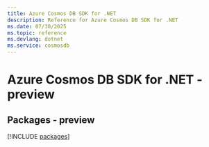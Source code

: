 ```yaml
---
title: Azure Cosmos DB SDK for .NET
description: Reference for Azure Cosmos DB SDK for .NET
ms.date: 07/30/2025
ms.topic: reference
ms.devlang: dotnet
ms.service: cosmosdb
---
```

# Azure Cosmos DB SDK for .NET - preview
## Packages - preview
[!INCLUDE [packages](cosmos-db-index.md)]